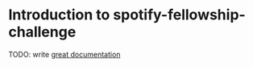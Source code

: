 # Introduction to spotify-fellowship-challenge

TODO: write [great documentation](http://jacobian.org/writing/what-to-write/)
